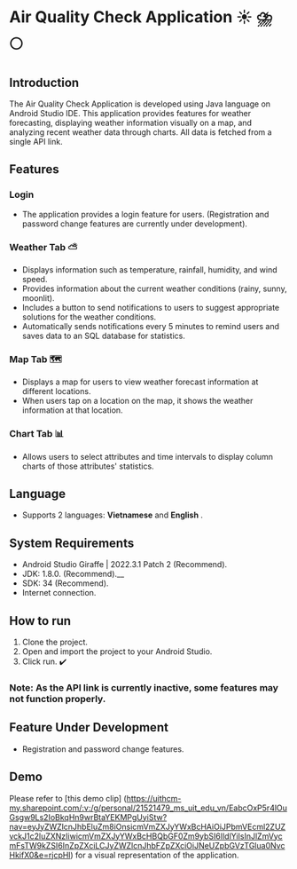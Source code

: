 # Air Quality Check Application ☀️ ⛈️ 🌕
## Introduction
The Air Quality Check Application is developed using Java language on Android Studio IDE. This application provides features for weather forecasting, displaying weather information visually on a map, and analyzing recent weather data through charts. All data is fetched from a single API link.
## Features
### Login
- The application provides a login feature for users. (Registration and password change features are currently under development).
### Weather Tab ⛅
- Displays information such as temperature, rainfall, humidity, and wind speed.
- Provides information about the current weather conditions (rainy, sunny, moonlit).
- Includes a button to send notifications to users to suggest appropriate solutions for the weather conditions.
- Automatically sends notifications every 5 minutes to remind users and saves data to an SQL database for statistics.
### Map Tab 🗺️
- Displays a map for users to view weather forecast information at different locations.
- When users tap on a location on the map, it shows the weather information at that location.
### Chart Tab 📊
- Allows users to select attributes and time intervals to display column charts of those attributes' statistics.
## Language 
- Supports 2 languages: __Vietnamese__ and **English** .
## System Requirements
- Android Studio Giraffe | 2022.3.1 Patch 2 (Recommend).
- JDK: 1.8.0. (Recommend).__
- SDK: 34 (Recommend).
- Internet connection.
## How to run
1. Clone the project.
2. Open and import the project to your Android Studio.
3. Click run. ✔️
### Note: As the API link is currently inactive, some features may not function properly.
## Feature Under Development
- Registration and password change features.
## Demo
Please refer to [this demo clip] (https://uithcm-my.sharepoint.com/:v:/g/personal/21521479_ms_uit_edu_vn/EabcOxP5r4lOuGsgw9Ls2IoBkqHn9wrBtaYEKMPgUyiStw?nav=eyJyZWZlcnJhbEluZm8iOnsicmVmZXJyYWxBcHAiOiJPbmVEcml2ZUZvckJ1c2luZXNzIiwicmVmZXJyYWxBcHBQbGF0Zm9ybSI6IldlYiIsInJlZmVycmFsTW9kZSI6InZpZXciLCJyZWZlcnJhbFZpZXciOiJNeUZpbGVzTGlua0NvcHkifX0&e=rjcpHl) for a visual representation of the application.
